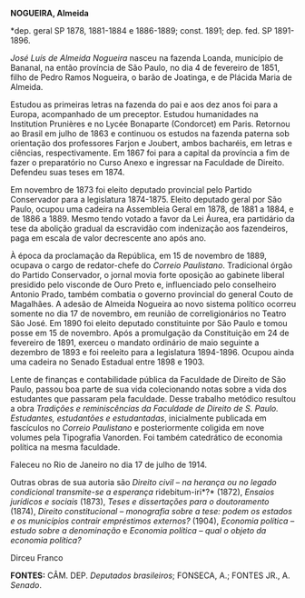 **NOGUEIRA, Almeida**

\*dep. geral SP 1878, 1881-1884 e 1886-1889; const. 1891; dep. fed. SP
1891-1896.

*José Luís de Almeida Nogueira* nasceu na fazenda Loanda, município de
Bananal, na então província de São Paulo, no dia 4 de fevereiro de 1851,
filho de Pedro Ramos Nogueira, o barão de Joatinga, e de Plácida Maria
de Almeida.

Estudou as primeiras letras na fazenda do pai e aos dez anos foi para a
Europa, acompanhado de um preceptor. Estudou humanidades na Institution
Prunières e no Lycée Bonaparte (Condorcet) em Paris. Retornou ao Brasil
em julho de 1863 e continuou os estudos na fazenda paterna sob
orientação dos professores Farjon e Joubert, ambos bacharéis, em letras
e ciências, respectivamente. Em 1867 foi para a capital da província a
fim de fazer o preparatório no Curso Anexo e ingressar na Faculdade de
Direito. Defendeu suas teses em 1874.

Em novembro de 1873 foi eleito deputado provincial pelo Partido
Conservador para a legislatura 1874-1875. Eleito deputado geral por São
Paulo, ocupou uma cadeira na Assembleia Geral em 1878, de 1881 a 1884, e
de 1886 a 1889. Mesmo tendo votado a favor da Lei Áurea, era partidário
da tese da abolição gradual da escravidão com indenização aos
fazendeiros, paga em escala de valor decrescente ano após ano.

À época da proclamação da República, em 15 de novembro de 1889, ocupava
o cargo de redator-chefe do *Correio Paulistano*. Tradicional órgão do
Partido Conservador, o jornal movia forte oposição ao gabinete liberal
presidido pelo visconde de Ouro Preto e, influenciado pelo conselheiro
Antonio Prado, também combatia o governo provincial do general Couto de
Magalhães. A adesão de Almeida Nogueira ao novo sistema político ocorreu
somente no dia 17 de novembro, em reunião de correligionários no Teatro
São José. Em 1890 foi eleito deputado constituinte por São Paulo e tomou
posse em 15 de novembro. Após a promulgação da Constituição em 24 de
fevereiro de 1891, exerceu o mandato ordinário de maio seguinte a
dezembro de 1893 e foi reeleito para a legislatura 1894-1896. Ocupou
ainda uma cadeira no Senado Estadual entre 1898 e 1903.

Lente de finanças e contabilidade pública da Faculdade de Direito de São
Paulo, passou boa parte de sua vida colecionando notas sobre a vida dos
estudantes que passaram pela faculdade. Desse trabalho metódico resultou
a obra *Tradições e reminiscências da Faculdade de Direito de S. Paulo.
Estudantes, estudantões e estudantadas*, inicialmente publicada em
fascículos no *Correio Paulistano* e posteriormente coligida em nove
volumes pela Tipografia Vanorden. Foi também catedrático de economia
política na mesma faculdade.

Faleceu no Rio de Janeiro no dia 17 de julho de 1914.

Outras obras de sua autoria são *Direito civil – na herança ou no legado
condicional transmite-se a esperança* ridebitum-iri*?* (1872), *Ensaios
jurídicos e sociais* (1873), *Teses e dissertações para o doutoramento*
(1874), *Direito constitucional – monografia sobre a tese: podem os
estados e os municípios contrair empréstimos externos?* (1904),
*Economia política – estudo sobre a denominação* e *Economia política –
qual o objeto da economia política?*

Dirceu Franco

**FONTES:** CÂM. DEP. *Deputados brasileiros*; FONSECA, A.; FONTES JR.,
A. *Senado*.

